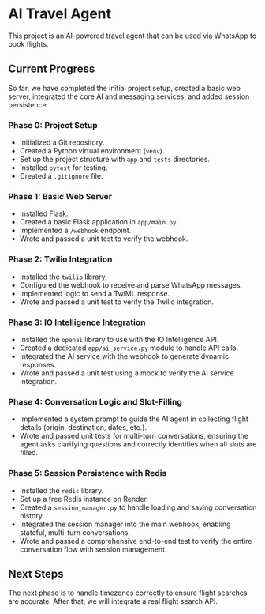 # AI Travel Agent

This project is an AI-powered travel agent that can be used via WhatsApp to book flights.

## Current Progress

So far, we have completed the initial project setup, created a basic web server, integrated the core AI and messaging services, and added session persistence.

### Phase 0: Project Setup
- Initialized a Git repository.
- Created a Python virtual environment (`venv`).
- Set up the project structure with `app` and `tests` directories.
- Installed `pytest` for testing.
- Created a `.gitignore` file.

### Phase 1: Basic Web Server
- Installed Flask.
- Created a basic Flask application in `app/main.py`.
- Implemented a `/webhook` endpoint.
- Wrote and passed a unit test to verify the webhook.

### Phase 2: Twilio Integration
- Installed the `twilio` library.
- Configured the webhook to receive and parse WhatsApp messages.
- Implemented logic to send a TwiML response.
- Wrote and passed a unit test to verify the Twilio integration.

### Phase 3: IO Intelligence Integration
- Installed the `openai` library to use with the IO Intelligence API.
- Created a dedicated `app/ai_service.py` module to handle API calls.
- Integrated the AI service with the webhook to generate dynamic responses.
- Wrote and passed a unit test using a mock to verify the AI service integration.

### Phase 4: Conversation Logic and Slot-Filling
- Implemented a system prompt to guide the AI agent in collecting flight details (origin, destination, dates, etc.).
- Wrote and passed unit tests for multi-turn conversations, ensuring the agent asks clarifying questions and correctly identifies when all slots are filled.

### Phase 5: Session Persistence with Redis
- Installed the `redis` library.
- Set up a free Redis instance on Render.
- Created a `session_manager.py` to handle loading and saving conversation history.
- Integrated the session manager into the main webhook, enabling stateful, multi-turn conversations.
- Wrote and passed a comprehensive end-to-end test to verify the entire conversation flow with session management.

## Next Steps

The next phase is to handle timezones correctly to ensure flight searches are accurate. After that, we will integrate a real flight search API. 